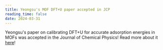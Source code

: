 ```yaml
---
title: Yeongsu's MOF DFT+U paper accepted in JCP
reading_time: false
date: 2024-03-31
---
```


Yeongsu's paper on calibrating DFT+U for accurate adsorption energies in MOFs was accepted in the Journal of Chemical Physics! Read more about it [here](/publication/cho-improving-2024)!

<!--more-->
